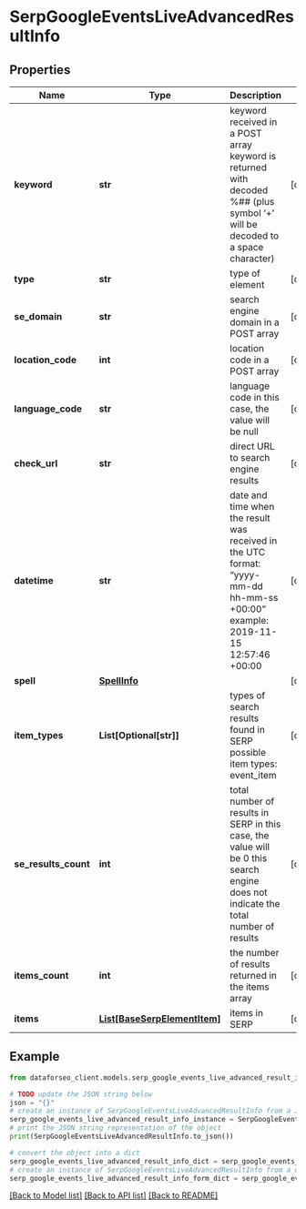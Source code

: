 # SerpGoogleEventsLiveAdvancedResultInfo


## Properties

Name | Type | Description | Notes
------------ | ------------- | ------------- | -------------
**keyword** | **str** | keyword received in a POST array keyword is returned with decoded %## (plus symbol ‘+’ will be decoded to a space character) | [optional] 
**type** | **str** | type of element | [optional] 
**se_domain** | **str** | search engine domain in a POST array | [optional] 
**location_code** | **int** | location code in a POST array | [optional] 
**language_code** | **str** | language code in this case, the value will be null | [optional] 
**check_url** | **str** | direct URL to search engine results | [optional] 
**datetime** | **str** | date and time when the result was received in the UTC format: “yyyy-mm-dd hh-mm-ss +00:00” example: 2019-11-15 12:57:46 +00:00 | [optional] 
**spell** | [**SpellInfo**](SpellInfo.md) |  | [optional] 
**item_types** | **List[Optional[str]]** | types of search results found in SERP possible item types: event_item | [optional] 
**se_results_count** | **int** | total number of results in SERP in this case, the value will be 0 this search engine does not indicate the total number of results | [optional] 
**items_count** | **int** | the number of results returned in the items array | [optional] 
**items** | [**List[BaseSerpElementItem]**](BaseSerpElementItem.md) | items in SERP | [optional] 

## Example

```python
from dataforseo_client.models.serp_google_events_live_advanced_result_info import SerpGoogleEventsLiveAdvancedResultInfo

# TODO update the JSON string below
json = "{}"
# create an instance of SerpGoogleEventsLiveAdvancedResultInfo from a JSON string
serp_google_events_live_advanced_result_info_instance = SerpGoogleEventsLiveAdvancedResultInfo.from_json(json)
# print the JSON string representation of the object
print(SerpGoogleEventsLiveAdvancedResultInfo.to_json())

# convert the object into a dict
serp_google_events_live_advanced_result_info_dict = serp_google_events_live_advanced_result_info_instance.to_dict()
# create an instance of SerpGoogleEventsLiveAdvancedResultInfo from a dict
serp_google_events_live_advanced_result_info_form_dict = serp_google_events_live_advanced_result_info.from_dict(serp_google_events_live_advanced_result_info_dict)
```
[[Back to Model list]](../README.md#documentation-for-models) [[Back to API list]](../README.md#documentation-for-api-endpoints) [[Back to README]](../README.md)


